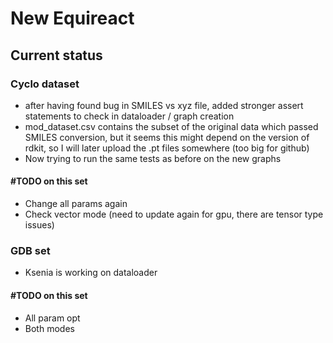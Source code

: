 # New Equireact

## Current status 
### Cyclo dataset
- after having found bug in SMILES vs xyz file, added stronger assert statements to check in dataloader / graph creation
- mod_dataset.csv contains the subset of the original data which passed SMILES conversion, but it seems this might depend on the version of rdkit, so I will later upload the .pt files somewhere (too big for github)
- Now trying to run the same tests as before on the new graphs 

#### #TODO on this set
- Change all params again 
- Check vector mode (need to update again for gpu, there are tensor type issues)

### GDB set 
- Ksenia is working on dataloader 

#### #TODO on this set 
- All param opt
- Both modes